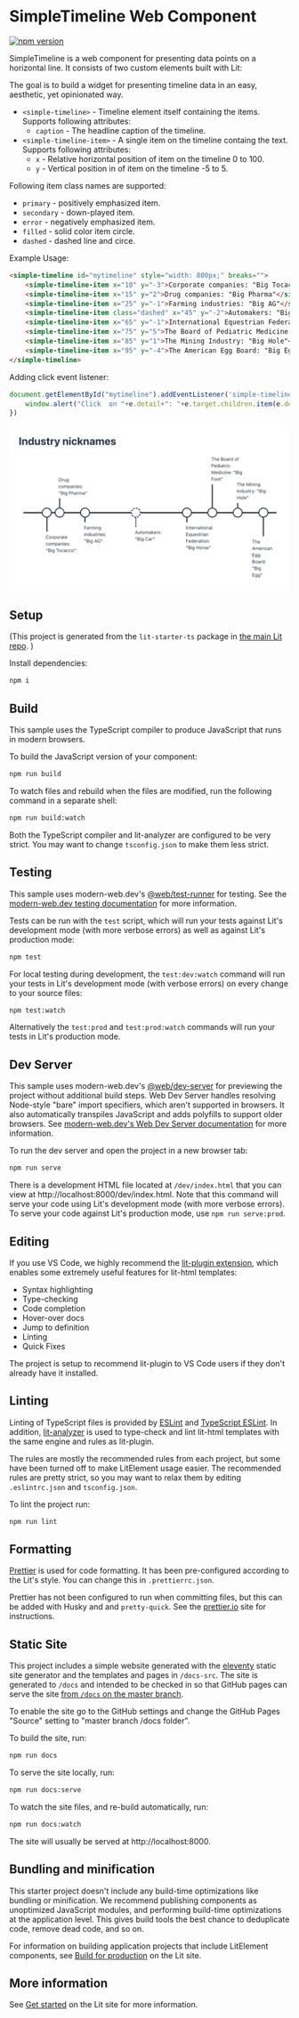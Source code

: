 # SimpleTimeline Web Component 

[![npm version](https://badgen.net/npm/v/@parttio/simple-timeline)](https://www.npmjs.com/package/@parttio/simple-timeline)

SimpleTimeline is a web component for presenting data points on a horizontal line. It consists of two custom elements built with Lit:

The goal is to build a widget for presenting timeline data in an easy, aesthetic, yet opinionated way.  


- `<simple-timeline>` - Timeline element itself containing the items. Supports following attributes:
  - `caption` - The headline caption of the timeline.
- `<simple-timeline-item>` - A single item on the timeline containg the text. Supports following attributes:
  - `x` - Relative horizontal position of item on the timeline 0 to 100.
  - `y` - Vertical position in of item on the timeline -5 to 5.

Following item class names are supported:
- `primary` - positively emphasized item.
- `secondary` - down-played item.
- `error` - negatively emphasized item.
- `filled` - solid color item circle.
- `dashed` - dashed line and circe.


Example Usage:

```html
<simple-timeline id="mytimeline" style="width: 800px;" breaks="">
    <simple-timeline-item x="10" y="-3">Corporate companies: "Big Tocacco"</simple-timeline-item>
    <simple-timeline-item x="15" y="2">Drug companies: "Big Pharma"</simple-timeline-item>
    <simple-timeline-item x="25" y="-1">Farming industries: "Big AG"</simple-timeline-item>
    <simple-timeline-item class="dashed" x="45" y="-2">Automakers: "Big Car"</simple-timeline-item>
    <simple-timeline-item x="65" y="-1">International Equestrian Federation: "Big Horse"</simple-timeline-item>
    <simple-timeline-item x="75" y="5">The Board of Pediatric Medicine: "Big Foot"</simple-timeline-item>
    <simple-timeline-item x="85" y="1">The Mining Industry: "Big Hole"</simple-timeline-item>
    <simple-timeline-item x="95" y="-4">The American Egg Board: "Big Egg"</simple-timeline-item>
</simple-timeline>
```

Adding click event listener:
```javascript
document.getElementById("mytimeline").addEventListener('simple-timeline-click', e => {
    window.alert("Click  on "+e.detail+": "+e.target.children.item(e.detail).textContent);
})
```

![Industry nickname silliness](https://github.com/parttio/simple-timeline/blob/main/industry-nicknames.png)


## Setup

(This project is generated from the `lit-starter-ts` package in [the main Lit
repo](https://github.com/lit/lit). )


Install dependencies:

```bash
npm i
```

## Build

This sample uses the TypeScript compiler to produce JavaScript that runs in modern browsers.

To build the JavaScript version of your component:

```bash
npm run build
```

To watch files and rebuild when the files are modified, run the following command in a separate shell:

```bash
npm run build:watch
```

Both the TypeScript compiler and lit-analyzer are configured to be very strict. You may want to change `tsconfig.json` to make them less strict.

## Testing

This sample uses modern-web.dev's
[@web/test-runner](https://www.npmjs.com/package/@web/test-runner) for testing. See the
[modern-web.dev testing documentation](https://modern-web.dev/docs/test-runner/overview) for
more information.

Tests can be run with the `test` script, which will run your tests against Lit's development mode (with more verbose errors) as well as against Lit's production mode:

```bash
npm test
```

For local testing during development, the `test:dev:watch` command will run your tests in Lit's development mode (with verbose errors) on every change to your source files:

```bash
npm test:watch
```

Alternatively the `test:prod` and `test:prod:watch` commands will run your tests in Lit's production mode.

## Dev Server

This sample uses modern-web.dev's [@web/dev-server](https://www.npmjs.com/package/@web/dev-server) for previewing the project without additional build steps. Web Dev Server handles resolving Node-style "bare" import specifiers, which aren't supported in browsers. It also automatically transpiles JavaScript and adds polyfills to support older browsers. See [modern-web.dev's Web Dev Server documentation](https://modern-web.dev/docs/dev-server/overview/) for more information.

To run the dev server and open the project in a new browser tab:

```bash
npm run serve
```

There is a development HTML file located at `/dev/index.html` that you can view at http://localhost:8000/dev/index.html. Note that this command will serve your code using Lit's development mode (with more verbose errors). To serve your code against Lit's production mode, use `npm run serve:prod`.

## Editing

If you use VS Code, we highly recommend the [lit-plugin extension](https://marketplace.visualstudio.com/items?itemName=runem.lit-plugin), which enables some extremely useful features for lit-html templates:

- Syntax highlighting
- Type-checking
- Code completion
- Hover-over docs
- Jump to definition
- Linting
- Quick Fixes

The project is setup to recommend lit-plugin to VS Code users if they don't already have it installed.

## Linting

Linting of TypeScript files is provided by [ESLint](eslint.org) and [TypeScript ESLint](https://github.com/typescript-eslint/typescript-eslint). In addition, [lit-analyzer](https://www.npmjs.com/package/lit-analyzer) is used to type-check and lint lit-html templates with the same engine and rules as lit-plugin.

The rules are mostly the recommended rules from each project, but some have been turned off to make LitElement usage easier. The recommended rules are pretty strict, so you may want to relax them by editing `.eslintrc.json` and `tsconfig.json`.

To lint the project run:

```bash
npm run lint
```

## Formatting

[Prettier](https://prettier.io/) is used for code formatting. It has been pre-configured according to the Lit's style. You can change this in `.prettierrc.json`.

Prettier has not been configured to run when committing files, but this can be added with Husky and and `pretty-quick`. See the [prettier.io](https://prettier.io/) site for instructions.

## Static Site

This project includes a simple website generated with the [eleventy](11ty.dev) static site generator and the templates and pages in `/docs-src`. The site is generated to `/docs` and intended to be checked in so that GitHub pages can serve the site [from `/docs` on the master branch](https://help.github.com/en/github/working-with-github-pages/configuring-a-publishing-source-for-your-github-pages-site).

To enable the site go to the GitHub settings and change the GitHub Pages &quot;Source&quot; setting to &quot;master branch /docs folder&quot;.</p>

To build the site, run:

```bash
npm run docs
```

To serve the site locally, run:

```bash
npm run docs:serve
```

To watch the site files, and re-build automatically, run:

```bash
npm run docs:watch
```

The site will usually be served at http://localhost:8000.

## Bundling and minification

This starter project doesn't include any build-time optimizations like bundling or minification. We recommend publishing components as unoptimized JavaScript modules, and performing build-time optimizations at the application level. This gives build tools the best chance to deduplicate code, remove dead code, and so on.

For information on building application projects that include LitElement components, see [Build for production](https://lit.dev/docs/tools/production/) on the Lit site.

## More information

See [Get started](https://lit.dev/docs/getting-started/) on the Lit site for more information.
